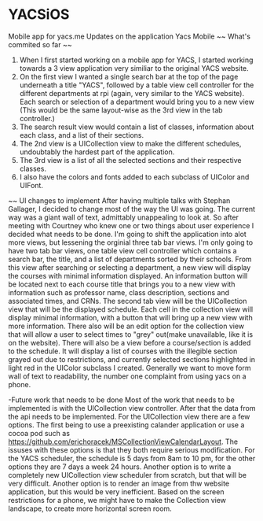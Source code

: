 # YACSiOS
Mobile app for yacs.me 
Updates on the application 
Yacs Mobile
~~ What's commited so far ~~
 1. When I first started working on a mobile app for YACS, I started working towards a 3 view application very similiar to the original YACS website. 
 2. On the first view I wanted a single search bar at the top of the page underneath a title "YACS", followed by a table view cell controller for the different departments at rpi (again, very similar to the YACS website). Each search or selection of a department would bring you to a new view (This would be the same layout-wise as the 3rd view in the tab controller.) 
 4. The search result view would contain a list of classes, information about each class, and a list of their sections. 
 5. The 2nd view is a UICollection view to make the different schedules, undoubtably the hardest part of the application. 
 6. The 3rd view is a list of all the selected sections and their respective classes. 
 7. I also have the colors and fonts added to each subclass of UIColor and UIFont.

~~ UI changes to implement
 After having multiple talks with Stephan Gallager, I decided to change most of the way the UI was going. The current way was a giant wall of text, admittably unappealing to look at. So after meeting with Courtney who knew one or two things about user experience I decided what needs to be done. I'm going to shift the application into alot more views, but lessening the orginial three tab bar views. I'm only going to have two tab bar views, one table view cell controller which contains a search bar, the title, and a list of departments sorted by their schools. From this view after searching or selecting a department, a new view will display the courses with minimal information displayed. An information button will be located next to each course title that brings you to a new view with information such as professor name, class description, sections and associated times, and CRNs. The second tab view will be the UICollection view that will be the displayed schedule. Each cell in the collection view will display minimal information, with a button that will bring up a new view with more information. There also will be an edit option for the collection view that will allow a user to select times to "grey" out(make unavailable, like it is on the website). There will also be a view before a course/section is added to the schedule. It will display a list of courses with the illegible section grayed out due to restrictions, and currently selected sections highlighted in light red in the UIColor subclass I created. Generally we want to move form wall of text to readability, the number one complaint from using yacs on a phone.

 -Future work that needs to be done
Most of the work that needs to be implemented is with the UICollection view controller. After that the data from the api needs to be implemented. For the UICollection view there are a few options. The first being to use a preexisting calander application or use a cocoa pod such as https://github.com/erichoracek/MSCollectionViewCalendarLayout. The issuses with these options is that they both require serious modification. For the YACS scheduler, the schedule is 5 days from 8am to 10 pm, for the other options they are 7 days a week 24 hours. Another option is to write a completely new UICollection view scheduler from scratch, but that will be very difficult. Another option is to render an image from thw website application, but this would be very inefficient. Based on the screen restrictions for a phone, we might have to make the Collection view landscape, to create more horizontal screen room. 
